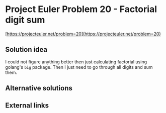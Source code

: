 # Project Euler Problem 20 - Factorial digit sum

[https://projecteuler.net/problem=20](https://projecteuler.net/problem=20)

## Solution idea

I could not figure anything better then just calculating factorial using golang's `big` package.
Then I just need to go through all digits and sum them.

## Alternative solutions

## External links
